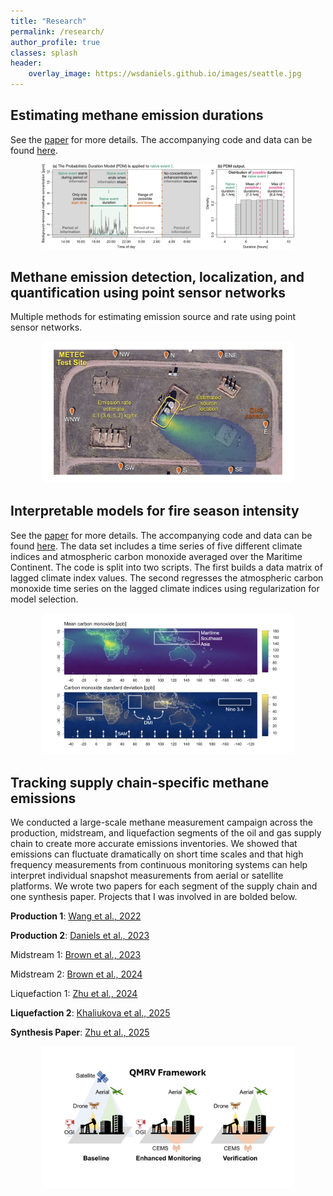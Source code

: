 ```yaml
---
title: "Research"
permalink: /research/
author_profile: true
classes: splash
header:
    overlay_image: https://wsdaniels.github.io/images/seattle.jpg
---
```



## Estimating methane emission durations

See the [paper](https://pubs.acs.org/doi/10.1021/acs.estlett.4c00687) for more details. The accompanying code and data can be found [here](https://github.com/wsdaniels/CMS-durations). 

<div style="text-align: center;">
  <img src="/images/research_page/PDM.png" alt="Methane emissions" style="max-width: 80%; height: auto;">
</div>



## Methane emission detection, localization, and quantification using point sensor networks

Multiple methods for estimating emission source and rate using point sensor networks. 

<div style="text-align: center;">
  <img src="/images/research_page/DLQ.png" alt="Data-driven Earth system science" style="max-width: 80%; height: auto;">
</div>



## Interpretable models for fire season intensity

See the [paper](https://doi.org/10.1029/2022JD036774) for more details. The accompanying code and data can be found [here](https://github.com/wsdaniels/COmodeling). The data set includes a time series of five different climate indices and atmospheric carbon monoxide averaged over the Maritime Continent. The code is split into two scripts. The first builds a data matrix of lagged climate index values. The second regresses the atmospheric carbon monoxide time series on the lagged climate indices using regularization for model selection. 

<div style="text-align: center;">
  <img src="/images/research_page/co_modeling.png" style="max-width: 80%; height: auto;">
</div>




## Tracking supply chain-specific methane emissions 

We conducted a large-scale methane measurement campaign across the production, midstream, and liquefaction segments of the oil and gas supply chain to create more accurate emissions inventories. We showed that emissions can fluctuate dramatically on short time scales and that high frequency measurements from continuous monitoring systems can help interpret individual snapshot measurements from aerial or satellite platforms. We wrote two papers for each segment of the supply chain and one synthesis paper. Projects that I was involved in are bolded below.

**Production 1**: [Wang et al., 2022](https://doi.org/10.1021/acs.est.2c06211)

**Production 2**: [Daniels et al., 2023](https://doi.org/10.1021/acs.est.3c01121)

Midstream 1: [Brown et al., 2023](https://doi.org/10.1021/acs.est.3c01321)

Midstream 2: [Brown et al., 2024](https://doi.org/10.3390/atmos15040447)

Liquefaction 1: [Zhu et al., 2024](https://doi.org/10.1021/acs.estlett.4c00713)

**Liquefaction 2**: [Khaliukova et al., 2025](https://doi.org/10.1021/acsestair.4c00301)

**Synthesis Paper**: [Zhu et al., 2025](https://doi.org/10.26434/chemrxiv-2025-8751d)


<div style="text-align: center;">
  <img src="/images/research_page/QMRV.png" style="max-width: 80%; height: auto;">
</div>


